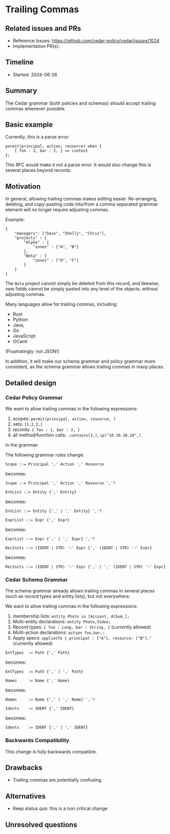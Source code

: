 # Trailing Commas

## Related issues and PRs

- Reference Issues: https://github.com/cedar-policy/cedar/issues/1024
- Implementation PR(s):

## Timeline

- Started: 2024-06-26 

## Summary

The Cedar grammar (both policies and schemas) should accept trailing
commas whenever possible.

## Basic example

Currently, this is a parse error:
```
permit(principal, action, resource) when {
    { foo : 3, bar : 2, } == context  
};
```
This RFC would make it not a parse error. 
It would also change this is several places beyond records.

## Motivation

In general, allowing trailing commas makes editing easier.
Re-arranging, deleting, and copy-pasting code into/from a comma
separated grammar element will no longer require adjusting commas.

Example:
```
{
    "managers": ["Dave", "Shelly", "Chris"],
    "projects" : {
        "Alpha" : {
            "zones" : ["A", "B"]
        },
        "Beta" : {
            "zones" : ["D", "F"]
        }
    }
}
```
The `Beta` project cannot simply be deleted from this record, and
likewise, new fields cannot be simply pasted into any level of the
objects, without adjusting commas.

Many languages allow for trailing commas, including:
* Rust
* Python
* Java,
* Go
* JavaScript
* OCaml

(Frustratingly: not JSON!)

In addition, it will make our schema grammar and policy grammar more
consistent, as the schema grammar allows trailing commas in many places.

## Detailed design

### Cedar Policy Grammar

We want to allow trailing commas in the following expressions:
1. scopes: `permit(principal, action, resource, )` 
2. sets: `[1,2,3,]`
3. records: `{ foo : 1, bar : 3, }`
4. all method/function calls: `.contains(3,)`, `ip("10.10.10.10",)`

In the grammar:

The following grammar rules change:
```
Scope ::= Principal ',' Action ',' Resource
```
becomes:
```
Scope ::= Principal ',' Action ',' Resource ','?
```

```
EntList ::= Entity {',' Entity}
```
becomes:
```
EntList ::= Entity {',' | ',' Entity} ','?
```

```
ExprList ::= Expr {',' Expr}
```
becomes:
```
ExprList ::= Expr {',' | ',' Expr} ','?
```

```
RecInits ::= (IDENT | STR) ':' Expr {',' (IDENT | STR) ':' Expr}
```
becomes:
```
RecInits ::= (IDENT | STR) ':' Expr {',' | ',' (IDENT | STR) ':' Expr}
```

### Cedar Schema Grammar
The schema grammar already allows trailing commas in several places
(such as record types and entity lists), but not everywhere:

We want to allow trailing commas in the following expressions:
1. membership lists: `entity Photo in [Account, Album,];`
2. Multi-entity declarations: `entity Photo,Video;`
3. Record types: `{ foo : Long, bar : String, }` (currently allowed)
4. Multi-action declarations: `action foo,bar,;`
5. Apply specs: `appliesTo { principal : ["A"], resource: ["B"],"`
   (currently allowed)


```
EntTypes  := Path {',' Path}
```
becomes:

```
EntTypes  := Path {',' | ',' Path}
```

```
Names     := Name {',' Name}
```
becomes:
```
Names     := Name {',' | ',' Name} ','?
```

```
Idents    := IDENT {',' IDENT}
```
becomes:
```
Idents    := IDENT {',' | ',' IDENT}
```


### Backwards Compatibility 
This change is fully backwards compatible. 

## Drawbacks

* Trailing commas are potentially confusing.

## Alternatives

* Keep status quo: this is a non critical change

## Unresolved questions
